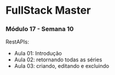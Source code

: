 # FullStack Master

### Módulo 17 - Semana 10
RestAPIs:
- Aula 01: Introdução
- Aula 02: retornando todas as séries
- Aula 03: criando, editando e excluindo